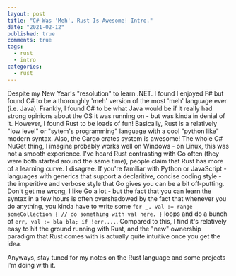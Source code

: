 ```yaml
---
layout: post
title: "C# Was 'Meh', Rust Is Awesome! Intro."
date: "2021-02-12"
published: true
comments: true
tags:
  - rust
  - intro
categories:
  - rust
---
```


Despite my New Year's "resolution" to learn .NET. I found I enjoyed F# but found C# to be a thoroughly 'meh' version of the most 'meh' language ever (i.e. Java). Frankly, I found C# to be what Java would be if it really had strong opinions about the OS it was running on - but was kinda in denial of it. However, I found Rust to be loads of fun! Basically, Rust is a relatively "low level" or "sytem's programming" language with a cool "python like" modern syntax. Also, the Cargo crates system is awesome! The whole C# NuGet thing, I imagine probably works well on Windows - on Linux, this was not a smooth experience. I've heard Rust contrasting with Go often (they were both started around the same time), people claim that Rust has more of a learning curve. I disagree. If you're familiar with Python or JavaScript - languages with generics that support a declaritive, concise coding style - the imperitive and verbose style that Go gives you can be a bit off-putting. Don't get me wrong, I like Go a lot - but the fact that you can learn the syntax in a few hours is often overshadowed by the fact that whenever you do anything, you kinda have to write some `for _, val := range someCollection { // do something with val here. }` loops and do a bunch of `err, val := bla bla; if !err....`. Compared to this, I find it's relatively easy to hit the ground running with Rust, and the "new" ownership paradigm that Rust comes with is actually quite intuitive once you get the idea.

Anyways, stay tuned for my notes on the Rust language and some projects I'm doing with it.
